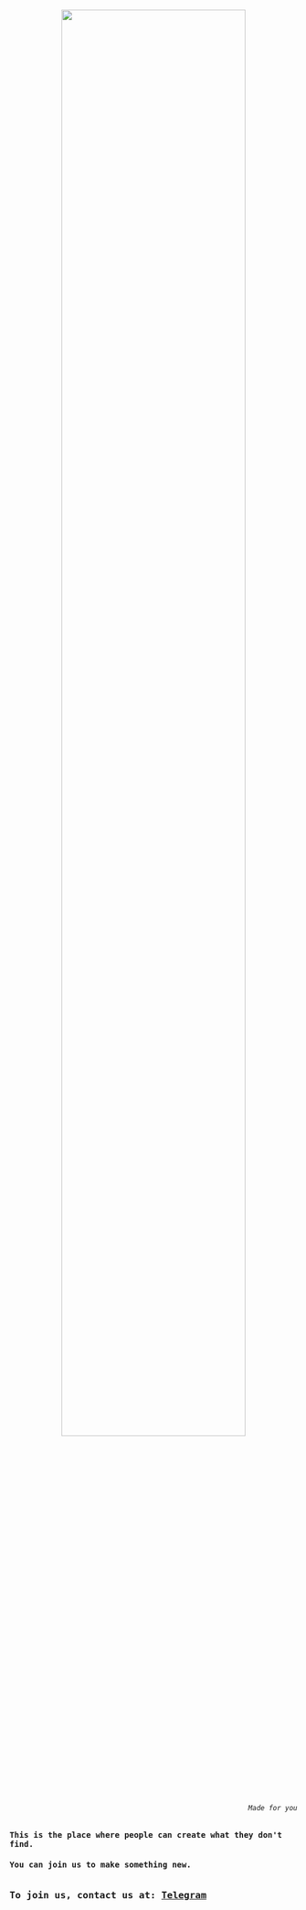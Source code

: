 <h1 align='center'><a href="https://springreen.gs"><img src='https://github.com/sprin-g-reen/flask-website/blob/main/name.svg' width="80%"></img></a></h1>
<h6 align='right'><code>Made for you</code></h6>

<h3>
  <div>
    <code>This is the place where people can create what they don't find.</code>
      <br>
      <br> 
      <code>You can join us to make something new.
    </code>
  </div>
    <br>
    <kbd>To join us, contact us at: <a href="https://telegram.me/Parvat_R">Telegram</a></kbd>
</h3>

